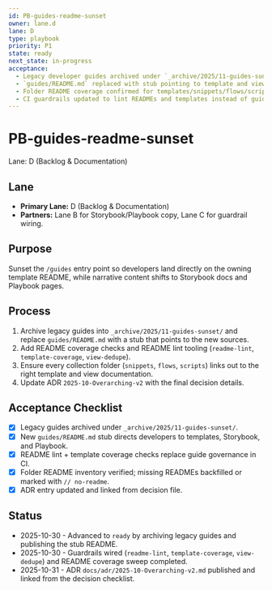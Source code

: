 ```yaml
---
id: PB-guides-readme-sunset
owner: lane.d
lane: D
type: playbook
priority: P1
state: ready
next_state: in-progress
acceptance:
  - Legacy developer guides archived under `_archive/2025/11-guides-sunset/`
  - `guides/README.md` replaced with stub pointing to template and view owners
  - Folder README coverage confirmed for templates/snippets/flows/scripts
  - CI guardrails updated to lint READMEs and templates instead of guides
---
```


# PB-guides-readme-sunset

Lane: D (Backlog & Documentation)

## Lane

- **Primary Lane:** D (Backlog & Documentation)
- **Partners:** Lane B for Storybook/Playbook copy, Lane C for guardrail wiring.

## Purpose

Sunset the `/guides` entry point so developers land directly on the owning
template README, while narrative content shifts to Storybook docs and Playbook
pages.

## Process

1. Archive legacy guides into `_archive/2025/11-guides-sunset/` and replace
   `guides/README.md` with a stub that points to the new sources.
2. Add README coverage checks and README lint tooling (`readme-lint`,
   `template-coverage`, `view-dedupe`).
3. Ensure every collection folder (`snippets`, `flows`, `scripts`) links out to
   the right template and view documentation.
4. Update ADR `2025-10-Overarching-v2` with the final decision details.

## Acceptance Checklist

- [x] Legacy guides archived under `_archive/2025/11-guides-sunset/`.
- [x] New `guides/README.md` stub directs developers to templates, Storybook,
      and Playbook.
- [x] README lint + template coverage checks replace guide governance in CI.
- [x] Folder README inventory verified; missing READMEs backfilled or marked with
      `// no-readme`.
- [x] ADR entry updated and linked from decision file.

## Status

- 2025-10-30 - Advanced to `ready` by archiving legacy guides and publishing the
  stub README.
- 2025-10-30 - Guardrails wired (`readme-lint`, `template-coverage`,
  `view-dedupe`) and README coverage sweep completed.
- 2025-10-31 - ADR `docs/adr/2025-10-Overarching-v2.md` published and linked from the decision checklist.
